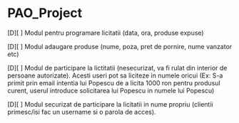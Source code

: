 # PAO_Project

[D][ ] Modul pentru programare licitatii (data, ora, produse expuse)

[D][ ] Modul adaugare produse (nume, poza, pret de pornire, nume vanzator etc)

[D][ ] Modul de participare la lictitatii (nesecurizat, va fi rulat din interior de persoane autorizate). Acesti useri pot sa liciteze in numele oricui (Ex: S-a primit prin email intentia lui Popescu de a licita 1000 ron pentru produsul curent, userul introduce solicitarea lui Popescu in numele lui Popescu)

[D][ ] Modul securizat de participare la licitatii in nume propriu (clientii primesc/isi fac un username si o parola de acces).
